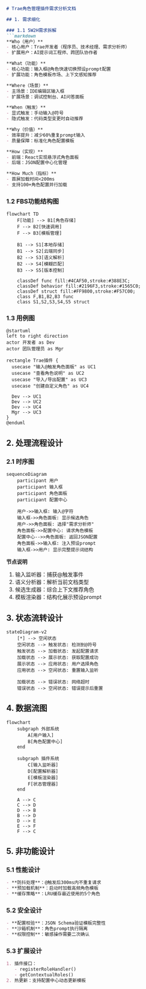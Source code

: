 

```markdown
# Trae角色管理插件需求分析文档

## 1. 需求细化

### 1.1 5W2H需求拆解
```markdown
**Who（用户）**  
- 核心用户：Trae开发者（程序员、技术经理、需求分析师）
- 扩展用户：AI提示词工程师、跨团队协作者

**What（功能）**  
- 核心功能：输入框@角色快速切换预设prompt配置
- 扩展功能：角色模板市场、上下文感知推荐

**Where（场景）**  
- 主场景：IDE编辑区输入框
- 扩展场景：调试控制台、AI问答面板

**When（触发）**  
- 显式触发：手动输入@符号
- 隐式触发：代码类型变更时自动推荐

**Why（价值）**  
- 效率提升：减少60%重复prompt输入
- 质量保障：标准化角色配置模板

**How（实现）**  
- 前端：React实现悬浮式角色面板
- 后端：JSON配置中心化管理

**How Much（指标）**  
- 首屏加载时间<200ms
- 支持100+角色配置并行加载
```

### 1.2 FBS功能结构图
````mermaid
flowchart TD
    F[功能] --> B1[角色存储]
    F --> B2[快速调用]
    F --> B3[模板管理]
    
    B1 --> S1[本地存储]
    B1 --> S2[云端同步]
    B2 --> S3[语义解析]
    B2 --> S4[模糊匹配]
    B3 --> S5[版本控制]
    
    classDef func fill:#4CAF50,stroke:#388E3C;
    classDef behavior fill:#2196F3,stroke:#1565C0;
    classDef struct fill:#FF9800,stroke:#F57C00;
    class F,B1,B2,B3 func
    class S1,S2,S3,S4,S5 struct
````

### 1.3 用例图
````plantuml
@startuml
left to right direction
actor 开发者 as Dev
actor 团队管理员 as Mgr

rectangle Trae插件 {
  usecase "输入@触发角色面板" as UC1
  usecase "查看角色说明" as UC2
  usecase "导入/导出配置" as UC3
  usecase "创建自定义角色" as UC4
  
  Dev --> UC1
  Dev --> UC2
  Dev --> UC4
  Mgr --> UC3
}
@enduml
````

## 2. 处理流程设计

### 2.1 时序图
````mermaid
sequenceDiagram
    participant 用户
    participant 输入框
    participant 角色面板
    participant 配置中心
    
    用户->>输入框: 输入@字符
    输入框->>角色面板: 显示候选角色
    用户->>角色面板: 选择"需求分析师"
    角色面板->>配置中心: 请求角色模板
    配置中心-->>角色面板: 返回JSON配置
    角色面板->>输入框: 注入预设prompt
    输入框->>用户: 显示完整提示词结构
````

**节点说明**  
1. 输入监听器：捕获@触发事件  
2. 语义分析器：解析当前文档类型  
3. 候选生成器：综合上下文推荐角色  
4. 模板渲染器：结构化展示预设prompt

## 3. 状态流转设计
````mermaid
stateDiagram-v2
    [*] --> 空闲状态
    空闲状态 --> 触发状态: 检测到@符号
    触发状态 --> 加载状态: 发起配置请求
    加载状态 --> 展示状态: 获取配置成功
    展示状态 --> 应用状态: 用户选择角色
    应用状态 --> 空闲状态: 重置输入监听
    
    加载状态 --> 错误状态: 网络超时
    错误状态 --> 空闲状态: 错误提示后重置
````

## 4. 数据流图
````mermaid
flowchart
    subgraph 外部系统
        A[用户输入]
        B[角色配置中心]
    end
    
    subgraph 插件系统
        C[输入监听器]
        D[配置解析器]
        E[模板渲染器]
        F[状态管理器]
    end
    
    A --> C
    C --> D
    D --> B
    B --> D
    D --> E
    E --> F
    F --> C
````

## 5. 非功能设计

### 5.1 性能设计
```markdown
- **防抖处理**：@触发后300ms内不重复请求  
- **预加载机制**：启动时加载高频角色模板  
- **缓存策略**：LRU缓存最近使用的5个角色
```

### 5.2 安全设计
```markdown
- **配置校验**：JSON Schema验证模板完整性  
- **沙箱机制**：角色prompt执行隔离  
- **权限控制**：敏感操作需要二次确认
```

### 5.3 扩展设计
```markdown
1. 插件接口：
   - registerRoleHandler()
   - getContextualRoles()
2. 热更新：支持配置中心动态更新模板
```


